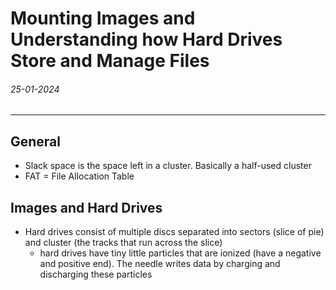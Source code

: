 # Mounting Images and Understanding how Hard Drives Store and Manage Files
###### 25-01-2024
---
## General
- Slack space is the space left in a cluster. Basically a half-used cluster
- FAT = File Allocation Table
## Images and Hard Drives
- Hard drives consist of multiple discs separated into sectors (slice of pie) and cluster (the tracks that run across the slice)
	- hard drives have tiny little particles that are ionized (have a negative and positive end). The needle writes data by charging and discharging these particles
